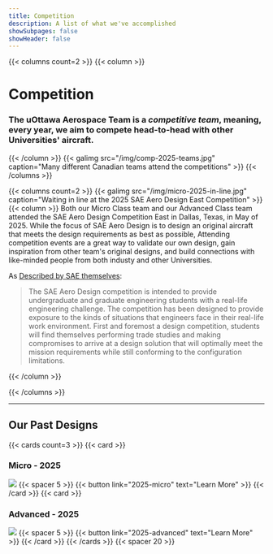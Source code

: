 ```yaml
---
title: Competition
description: A list of what we've accomplished
showSubpages: false
showHeader: false
---
```

{{< columns count=2 >}}
{{< column >}}
# Competition
### The uOttawa Aerospace Team is a *competitive team*, meaning, every year, we aim to compete head-to-head with other Universities' aircraft.
{{< /column >}}
{{< galimg src="/img/comp-2025-teams.jpg" caption="Many different Canadian teams attend the competitions" >}}
{{< /columns >}}

{{< columns count=2 >}}
{{< galimg src="/img/micro-2025-in-line.jpg" caption="Waiting in line at the 2025 SAE Aero Design East Competition" >}}
{{< column >}}
Both our Micro Class team and our Advanced Class team attended the SAE Aero Design Competition East in Dallas, Texas, in May of 2025. While the focus of SAE Aero Design is to design an original aircraft that meets the design requirements as best as possible, Attending competition events are a great way to validate our own design, gain inspiration from other team's original designs, and build connections with like-minded people from both industy and other Universities.

As [Described by SAE themselves](https://www.sae.org/attend/student-events/about-aero-design):

> The SAE Aero Design competition is intended to provide undergraduate and graduate engineering students with a real-life engineering challenge. The competition has been designed to provide exposure to the kinds of situations that engineers face in their real-life work environment. First and foremost a design competition, students will find themselves performing trade studies and making compromises to arrive at a design solution that will optimally meet the mission requirements while still conforming to the configuration limitations.



{{< /column >}}


{{< /columns >}}

---
## Our Past Designs
{{< cards count=3 >}}
{{< card >}}
### Micro - 2025
![](/img/micro-on-the-concrete.jpg)
{{< spacer 5 >}}
{{< button link="2025-micro" text="Learn More" >}}
{{< /card >}}
{{< card >}}
### Advanced - 2025
![](/img/adv-gala.jpg)
{{< spacer 5 >}}
{{< button link="2025-advanced" text="Learn More" >}}
{{< /card >}}
{{< /cards >}}
{{< spacer 20 >}}



